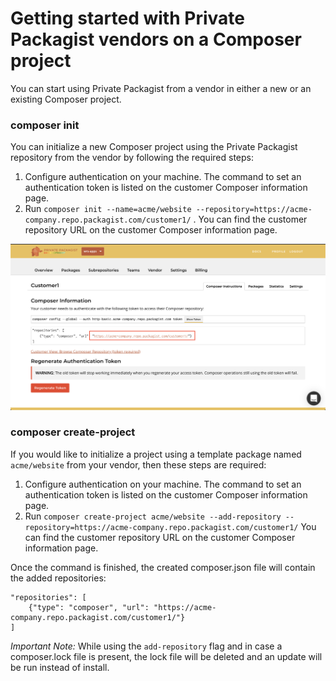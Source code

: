 # Getting started with Private Packagist vendors on a Composer project

You can start using Private Packagist from a vendor in either a new or an existing Composer project.

### composer init
You can initialize a new Composer project using the Private Packagist repository from the vendor by following the required steps:

1. Configure authentication on your machine. The command to set an authentication token is listed on the customer Composer information page.
2. Run `composer init --name=acme/website --repository=https://acme-company.repo.packagist.com/customer1/` . You can find the customer repository URL on the customer Composer information page. 

![Vendor URL](/Resources/public/img/docs/vendor-url-20201020.png)

### composer create-project

If you would like to initialize a project using a template package named `acme/website` from your vendor, then these steps are required:

1. Configure authentication on your machine. The command to set an authentication token is listed on the customer Composer information page.
2. Run `composer create-project acme/website --add-repository --repository=https://acme-company.repo.packagist.com/customer1/` You can find the customer repository URL on the customer Composer information page. 

Once the command is finished, the created composer.json file will contain the added repositories:

```
"repositories": [
    {"type": "composer", "url": "https://acme-company.repo.packagist.com/customer1/"}
]
```

*Important Note:* While using the `add-repository` flag and in case a composer.lock file is present, the lock file will be deleted and an update will be run instead of install.
